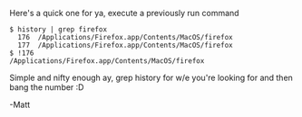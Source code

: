 Here's a quick one for ya, execute a previously run command

```
$ history | grep firefox
  176  /Applications/Firefox.app/Contents/MacOS/firefox
  177  /Applications/Firefox.app/Contents/MacOS/firefox
$ !176
/Applications/Firefox.app/Contents/MacOS/firefox
```

Simple and nifty enough ay, grep history for w/e you're looking for and then bang the number :D

-Matt